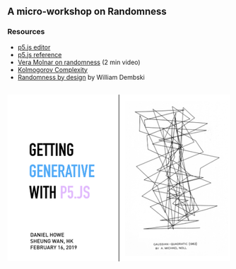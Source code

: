 

## A micro-workshop on Randomness

### Resources

* [p5.js editor](https://editor.p5js.org/)
* [p5.js reference](https://p5js.org/reference/)
* [Vera Molnar on randomness](https://rednoise.org/teaching/Molnar-Randomness.mp4) (2 min video)
* [Kolmogorov Complexity](https://en.wikipedia.org/wiki/Kolmogorov_complexity)
* [Randomness by design](https://citeseerx.ist.psu.edu/viewdoc/download?doi=10.1.1.94.6651&rep=rep1&type=pdf) by William Dembski

<br>

<img src="https://raw.githubusercontent.com/dhowe/GetGen/master/getgen.png"/>



